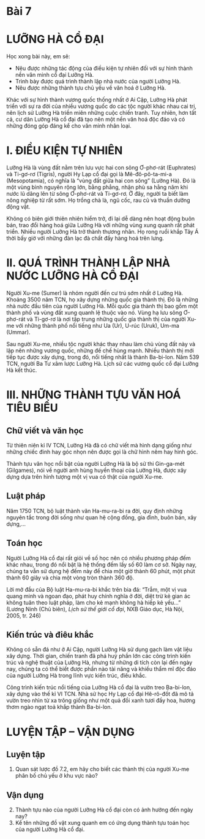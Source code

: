 # Bài 7
# LƯỠNG HÀ CỔ ĐẠI

Học xong bài này, em sẽ:
* Nêu được những tác động của điều kiện tự nhiên đối với sự hình thành nền văn minh cổ đại Lưỡng Hà.
* Trình bày được quá trình thành lập nhà nước của người Lưỡng Hà.
* Nêu được những thành tựu chủ yếu về văn hoá ở Lưỡng Hà.

Khác với sự hình thành vương quốc thống nhất ở Ai Cập, Lưỡng Hà phát triển với sự ra đời của nhiều vương quốc do các tộc người khác nhau cai trị, nên lịch sử Lưỡng Hà triền miên những cuộc chiến tranh. Tuy nhiên, hơn tất cả, cư dân Lưỡng Hà cổ đại đã tạo nên một nền văn hoá độc đáo và có những đóng góp đáng kể cho văn minh nhân loại.

# I. ĐIỀU KIỆN TỰ NHIÊN

Lưỡng Hà là vùng đất nằm trên lưu vực hai con sông Ơ-phơ-rát (Euphrates) và Ti-gơ-rơ (Tigris), người Hy Lạp cổ đại gọi là Mê-đô-pô-ta-mi-a (Mesopotamia), có nghĩa là “vùng đất giữa hai con sông” (Lưỡng Hà). Đó là một vùng bình nguyên rộng lớn, bằng phẳng, nhận phù sa hằng năm khi nước lũ dâng lên từ sông Ơ-phơ-rát và Ti-gơ-rơ. Ở đây, người ta biết làm nông nghiệp từ rất sớm. Họ trồng chà là, ngũ cốc, rau củ và thuần dưỡng động vật.

Không có biên giới thiên nhiên hiểm trở, đi lại dễ dàng nên hoạt động buôn bán, trao đổi hàng hoá giữa Lưỡng Hà với những vùng xung quanh rất phát triển. Nhiều người Lưỡng Hà trở thành thương nhân. Họ rong ruổi khắp Tây Á thời bấy giờ với những đàn lạc đà chất đầy hàng hoá trên lưng.

# II. QUÁ TRÌNH THÀNH LẬP NHÀ NƯỚC LƯỠNG HÀ CỔ ĐẠI

Người Xu-me (Sumer) là nhóm người đến cư trú sớm nhất ở Lưỡng Hà. Khoảng 3500 năm TCN, họ xây dựng những quốc gia thành thị. Đó là những nhà nước đầu tiên của người Lưỡng Hà. Mỗi quốc gia thành thị bao gồm một thành phố và vùng đất xung quanh lệ thuộc vào nó. Vùng hạ lưu sông Ơ-phơ-rát và Ti-gơ-rơ là nơi tập trung những quốc gia thành thị của người Xu-me với những thành phố nổi tiếng như Ua (Ur), U-rúc (Uruk), Um-ma (Ummar).

Sau người Xu-me, nhiều tộc người khác thay nhau làm chủ vùng đất này và lập nên những vương quốc, những đế chế hùng mạnh. Nhiều thành thị mới tiếp tục được xây dựng, trong đó, nổi tiếng nhất là thành Ba-bi-lon. Năm 539 TCN, người Ba Tư xâm lược Lưỡng Hà. Lịch sử các vương quốc cổ đại Lưỡng Hà kết thúc.

# III. NHỮNG THÀNH TỰU VĂN HOÁ TIÊU BIỂU

## Chữ viết và văn học

Từ thiên niên kỉ IV TCN, Lưỡng Hà đã có chữ viết mà hình dạng giống như những chiếc đinh hay góc nhọn nên được gọi là chữ hình nêm hay hình góc.

Thành tựu văn học nổi bật của người Lưỡng Hà là bộ sử thi Gin-ga-mét (Gilgames), nói về người anh hùng huyền thoại của Lưỡng Hà, được xây dựng dựa trên hình tượng một vị vua có thật của người Xu-me.

## Luật pháp

Năm 1750 TCN, bộ luật thành văn Ha-mu-ra-bi ra đời, quy định những nguyên tắc trong đời sống như quan hệ cộng đồng, gia đình, buôn bán, xây dựng,...

## Toán học

Người Lưỡng Hà cổ đại rất giỏi về số học nên có nhiều phương pháp đếm khác nhau, trong đó nổi bật là hệ thống đếm lấy số 60 làm cơ sở. Ngày nay, chúng ta vẫn sử dụng hệ đếm này để chia một giờ thành 60 phút, một phút thành 60 giây và chia một vòng tròn thành 360 độ.

Lời mở đầu của Bộ luật Ha-mu-ra-bi khắc trên bia đá:
“Trẫm, một vị vua quang minh và ngoan đạo, phát huy chính nghĩa ở đời, diệt trừ kẻ gian ác không tuân theo luật pháp, làm cho kẻ mạnh không hà hiếp kẻ yếu...”
(Lương Ninh (Chủ biên),
*Lịch sử thế giới cổ đại*,
NXB Giáo dục, Hà Nội, 2005,
tr. 246)

## Kiến trúc và điêu khắc

Không có sẵn đá như ở Ai Cập, người Lưỡng Hà sử dụng gạch làm vật liệu xây dựng. Thời gian, chiến tranh đã phá huỷ phần lớn các công trình kiến trúc và nghệ thuật của Lưỡng Hà, nhưng từ những di tích còn lại đến ngày nay, chúng ta có thể biết được phần nào tài năng và khiếu thẩm mĩ độc đáo của người Lưỡng Hà trong lĩnh vực kiến trúc, điêu khắc.

Công trình kiến trúc nổi tiếng của Lưỡng Hà cổ đại là vườn treo Ba-bi-lon, xây dựng vào thế kỉ VI TCN. Nhà sử học Hy Lạp cổ đại Hê-rô-đốt đã mô tả vườn treo nhìn từ xa trông giống như một quả đồi xanh tươi đầy hoa, hương thơm ngào ngạt toả khắp thành Ba-bi-lon.

# LUYỆN TẬP – VẬN DỤNG

## Luyện tập
1. Quan sát lược đồ 7.2, em hãy cho biết các thành thị của người Xu-me phân bố chủ yếu ở khu vực nào?

## Vận dụng
2. Thành tựu nào của người Lưỡng Hà cổ đại còn có ảnh hưởng đến ngày nay?
3. Kể tên những đồ vật xung quanh em có ứng dụng thành tựu toán học của người Lưỡng Hà cổ đại.
